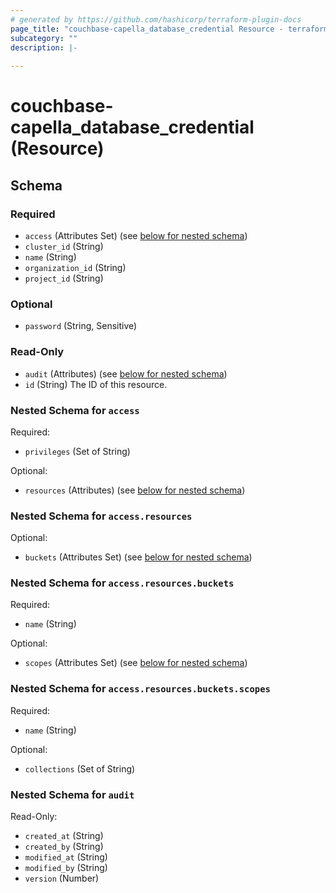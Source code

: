```yaml
---
# generated by https://github.com/hashicorp/terraform-plugin-docs
page_title: "couchbase-capella_database_credential Resource - terraform-provider-couchbase-capella"
subcategory: ""
description: |-
  
---
```


# couchbase-capella_database_credential (Resource)





<!-- schema generated by tfplugindocs -->
## Schema

### Required

- `access` (Attributes Set) (see [below for nested schema](#nestedatt--access))
- `cluster_id` (String)
- `name` (String)
- `organization_id` (String)
- `project_id` (String)

### Optional

- `password` (String, Sensitive)

### Read-Only

- `audit` (Attributes) (see [below for nested schema](#nestedatt--audit))
- `id` (String) The ID of this resource.

<a id="nestedatt--access"></a>
### Nested Schema for `access`

Required:

- `privileges` (Set of String)

Optional:

- `resources` (Attributes) (see [below for nested schema](#nestedatt--access--resources))

<a id="nestedatt--access--resources"></a>
### Nested Schema for `access.resources`

Optional:

- `buckets` (Attributes Set) (see [below for nested schema](#nestedatt--access--resources--buckets))

<a id="nestedatt--access--resources--buckets"></a>
### Nested Schema for `access.resources.buckets`

Required:

- `name` (String)

Optional:

- `scopes` (Attributes Set) (see [below for nested schema](#nestedatt--access--resources--buckets--scopes))

<a id="nestedatt--access--resources--buckets--scopes"></a>
### Nested Schema for `access.resources.buckets.scopes`

Required:

- `name` (String)

Optional:

- `collections` (Set of String)





<a id="nestedatt--audit"></a>
### Nested Schema for `audit`

Read-Only:

- `created_at` (String)
- `created_by` (String)
- `modified_at` (String)
- `modified_by` (String)
- `version` (Number)
